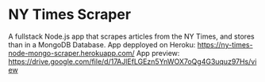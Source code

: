 # NY Times Scraper
A fullstack Node.js app that scrapes articles from the NY Times, and stores than in a MongoDB Database.
App depployed on Heroku: https://ny-times-node-mongo-scraper.herokuapp.com/
App preview: https://drive.google.com/file/d/17AJlEfLGEzn5YnWOX7oQg4G3uquz97Hs/view
